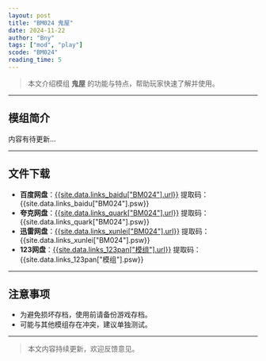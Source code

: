 ```yaml
---
layout: post
title: "BM024 鬼屋"
date: 2024-11-22
author: "Bny"
tags: ["mod", "play"]
scode: "BM024"
reading_time: 5
---
```


> 本文介绍模组 **鬼屋** 的功能与特点，帮助玩家快速了解并使用。

---

## 模组简介

内容有待更新...

---

## 文件下载
- **百度网盘**：[{{site.data.links_baidu["BM024"].url}}]({{site.data.links_baidu["BM024"].url}}) 提取码：{{site.data.links_baidu["BM024"].psw}}
- **夸克网盘**：[{{site.data.links_quark["BM024"].url}}]({{site.data.links_quark["BM024"].url}}) 提取码：{{site.data.links_quark["BM024"].psw}}
- **迅雷网盘**：[{{site.data.links_xunlei["BM024"].url}}]({{site.data.links_xunlei["BM024"].url}}) 提取码：{{site.data.links_xunlei["BM024"].psw}}
- **123网盘**：[{{site.data.links_123pan["模组"].url}}]({{site.data.links_123pan["模组"].url}}) 提取码：{{site.data.links_123pan["模组"].psw}}

---

## 注意事项
- 为避免损坏存档，使用前请备份游戏存档。
- 可能与其他模组存在冲突，建议单独测试。

---

> 本文内容持续更新，欢迎反馈意见。
